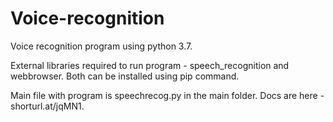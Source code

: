 # Voice-recognition
Voice recognition program using python 3.7.

External libraries required to run program - speech_recognition and webbrowser.
Both can be installed using pip command.

Main file with program is speechrecog.py in the main folder.
Docs are here - shorturl.at/jqMN1.
